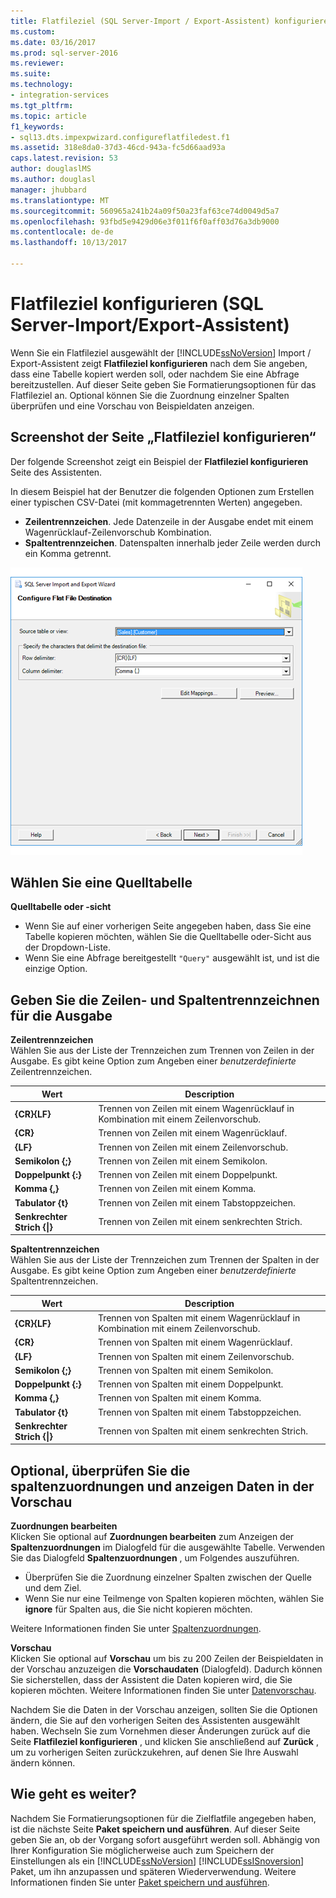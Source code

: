 ```yaml
---
title: Flatfileziel (SQL Server-Import / Export-Assistent) konfigurieren | Microsoft Docs
ms.custom: 
ms.date: 03/16/2017
ms.prod: sql-server-2016
ms.reviewer: 
ms.suite: 
ms.technology:
- integration-services
ms.tgt_pltfrm: 
ms.topic: article
f1_keywords:
- sql13.dts.impexpwizard.configureflatfiledest.f1
ms.assetid: 318e8da0-37d3-46cd-943a-fc5d66aad93a
caps.latest.revision: 53
author: douglaslMS
ms.author: douglasl
manager: jhubbard
ms.translationtype: MT
ms.sourcegitcommit: 560965a241b24a09f50a23faf63ce74d0049d5a7
ms.openlocfilehash: 93fbd5e9429d06e3f011f6f0aff03d76a3db9000
ms.contentlocale: de-de
ms.lasthandoff: 10/13/2017

---
```

# <a name="configure-flat-file-destination-sql-server-import-and-export-wizard"></a>Flatfileziel konfigurieren (SQL Server-Import/Export-Assistent)
  Wenn Sie ein Flatfileziel ausgewählt der [!INCLUDE[ssNoVersion](../../includes/ssnoversion-md.md)] Import / Export-Assistent zeigt **Flatfileziel konfigurieren** nach dem Sie angeben, dass eine Tabelle kopiert werden soll, oder nachdem Sie eine Abfrage bereitzustellen. Auf dieser Seite geben Sie Formatierungsoptionen für das Flatfileziel an. Optional können Sie die Zuordnung einzelner Spalten überprüfen und eine Vorschau von Beispieldaten anzeigen.  
  
## <a name="screen-shot-of-the-configure-flat-file-destination-page"></a>Screenshot der Seite „Flatfileziel konfigurieren“  
 Der folgende Screenshot zeigt ein Beispiel der **Flatfileziel konfigurieren** Seite des Assistenten.
 
 In diesem Beispiel hat der Benutzer die folgenden Optionen zum Erstellen einer typischen CSV-Datei (mit kommagetrennten Werten) angegeben.
-   **Zeilentrennzeichen**. Jede Datenzeile in der Ausgabe endet mit einem Wagenrücklauf-Zeilenvorschub Kombination.
-   **Spaltentrennzeichen**. Datenspalten innerhalb jeder Zeile werden durch ein Komma getrennt.

 ![Flatfile-Seite des Import / Export-Assistenten "konfigurieren"](../../integration-services/import-export-data/media/flat-file.png)
  
## <a name="pick-a-source-table"></a>Wählen Sie eine Quelltabelle
 **Quelltabelle oder -sicht**  
-   Wenn Sie auf einer vorherigen Seite angegeben haben, dass Sie eine Tabelle kopieren möchten, wählen Sie die Quelltabelle oder-Sicht aus der Dropdown-Liste.
-   Wenn Sie eine Abfrage bereitgestellt `"Query"` ausgewählt ist, und ist die einzige Option.  

## <a name="specify-row-and-column-delimiters-for-the-output"></a>Geben Sie die Zeilen- und Spaltentrennzeichnen für die Ausgabe
 **Zeilentrennzeichen**  
 Wählen Sie aus der Liste der Trennzeichen zum Trennen von Zeilen in der Ausgabe. Es gibt keine Option zum Angeben einer *benutzerdefinierte* Zeilentrennzeichen.  
  
|Wert|Description|  
|-----------|-----------------|  
|**{CR}{LF}**|Trennen von Zeilen mit einem Wagenrücklauf in Kombination mit einem Zeilenvorschub.|  
|**{CR}**|Trennen von Zeilen mit einem Wagenrücklauf.|  
|**{LF}**|Trennen von Zeilen mit einem Zeilenvorschub.|  
|**Semikolon {;}**|Trennen von Zeilen mit einem Semikolon.|  
|**Doppelpunkt {:}**|Trennen von Zeilen mit einem Doppelpunkt.|  
|**Komma {,}**|Trennen von Zeilen mit einem Komma.|  
|**Tabulator {t}**|Trennen von Zeilen mit einem Tabstoppzeichen.|  
|**Senkrechter Strich {&#124;}**|Trennen von Zeilen mit einem senkrechten Strich.|  
  
 **Spaltentrennzeichen**  
 Wählen Sie aus der Liste der Trennzeichen zum Trennen der Spalten in der Ausgabe. Es gibt keine Option zum Angeben einer *benutzerdefinierte* Spaltentrennzeichen.  
  
|Wert|Description|  
|-----------|-----------------|  
|**{CR}{LF}**|Trennen von Spalten mit einem Wagenrücklauf in Kombination mit einem Zeilenvorschub.|  
|**{CR}**|Trennen von Spalten mit einem Wagenrücklauf.|  
|**{LF}**|Trennen von Spalten mit einem Zeilenvorschub.|  
|**Semikolon {;}**|Trennen von Spalten mit einem Semikolon.|  
|**Doppelpunkt {:}**|Trennen von Spalten mit einem Doppelpunkt.|  
|**Komma {,}**|Trennen von Spalten mit einem Komma.|  
|**Tabulator {t}**|Trennen von Spalten mit einem Tabstoppzeichen.|  
|**Senkrechter Strich {&#124;}**|Trennen von Spalten mit einem senkrechten Strich.|  

## <a name="optionally-review-column-mappings-and-preview-data"></a>Optional, überprüfen Sie die spaltenzuordnungen und anzeigen Daten in der Vorschau

**Zuordnungen bearbeiten**   
Klicken Sie optional auf **Zuordnungen bearbeiten** zum Anzeigen der **Spaltenzuordnungen** im Dialogfeld für die ausgewählte Tabelle. Verwenden Sie das Dialogfeld **Spaltenzuordnungen** , um Folgendes auszuführen.
-   Überprüfen Sie die Zuordnung einzelner Spalten zwischen der Quelle und dem Ziel.
-   Wenn Sie nur eine Teilmenge von Spalten kopieren möchten, wählen Sie **ignore** für Spalten aus, die Sie nicht kopieren möchten.

Weitere Informationen finden Sie unter [Spaltenzuordnungen](../../integration-services/import-export-data/column-mappings-sql-server-import-and-export-wizard.md).  

**Vorschau**  
Klicken Sie optional auf **Vorschau** um bis zu 200 Zeilen der Beispieldaten in der Vorschau anzuzeigen die **Vorschaudaten** (Dialogfeld). Dadurch können Sie sicherstellen, dass der Assistent die Daten kopieren wird, die Sie kopieren möchten. Weitere Informationen finden Sie unter [Datenvorschau](../../integration-services/import-export-data/preview-data-dialog-box-sql-server-import-and-export-wizard.md).  
  
Nachdem Sie die Daten in der Vorschau anzeigen, sollten Sie die Optionen ändern, die Sie auf den vorherigen Seiten des Assistenten ausgewählt haben. Wechseln Sie zum Vornehmen dieser Änderungen zurück auf die Seite **Flatfileziel konfigurieren** , und klicken Sie anschließend auf **Zurück** , um zu vorherigen Seiten zurückzukehren, auf denen Sie Ihre Auswahl ändern können.  

## <a name="whats-next"></a>Wie geht es weiter?  
 Nachdem Sie Formatierungsoptionen für die Zielflatfile angegeben haben, ist die nächste Seite **Paket speichern und ausführen**. Auf dieser Seite geben Sie an, ob der Vorgang sofort ausgeführt werden soll. Abhängig von Ihrer Konfiguration Sie möglicherweise auch zum Speichern der Einstellungen als ein [!INCLUDE[ssNoVersion](../../includes/ssnoversion-md.md)] [!INCLUDE[ssISnoversion](../../includes/ssisnoversion-md.md)] Paket, um ihn anzupassen und späteren Wiederverwendung. Weitere Informationen finden Sie unter [Paket speichern und ausführen](../../integration-services/import-export-data/save-and-run-package-sql-server-import-and-export-wizard.md).  


